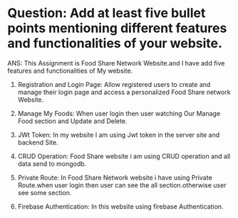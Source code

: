 # Question: Add at least five bullet points mentioning different features and functionalities of your website.

ANS: This Assignment is Food Share Network Website.and I have add five features and functionalities of My website.

 1. Registration and Login Page: Allow registered users to create and manage their login page and access a personalized Food Share network  Website.

 2.  Manage My Foods: When user login then user watching Our Manage Food section and Update and Delete.

 3. JWt Token: In my website I am using Jwt token in the server site and backend Site.

 4. CRUD Operation: Food Share website i am using CRUD operation and all data send to mongodb.

 5. Private Route: In Food Share Network website i have using Private Route.when  user login then user can see the all section.otherwise user see some section.

 6. Firebase Authentication: In this website using firebase Authentication.

